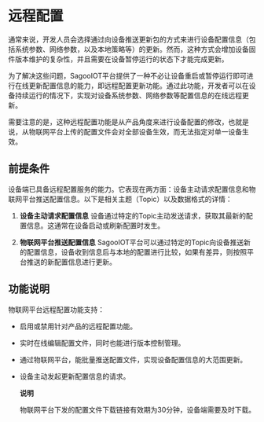 # 远程配置

通常来说，开发人员会选择通过向设备推送更新包的方式来进行设备配置信息（包括系统参数、网络参数，以及本地策略等）的更新。然而，这种方式会增加设备固件版本维护的复杂性，并且需要在设备暂停运行的状态下才能完成更新。

为了解决这些问题，SagooIOT平台提供了一种不必让设备重启或暂停运行即可进行在线更新配置信息的能力，即远程配置更新功能。通过此功能，开发者可以在设备持续运行的情况下，实现对设备系统参数、网络参数等配置信息的在线远程更新。

需要注意的是，这种远程配置功能是从产品角度来进行设备配置的修改，也就是说，从物联网平台上传的配置文件会对全部设备生效，而无法指定对单一设备生效。

## 前提条件

设备端已具备远程配置服务的能力。它表现在两方面：设备主动请求配置信息和物联网平台推送配置信息。以下是相关主题（Topic）以及数据格式的详情：

1. **设备主动请求配置信息**
   设备通过特定的Topic主动发送请求，获取其最新的配置信息。这通常在设备启动或刷新配置时发生。

2. **物联网平台推送配置信息**
   SagooIOT平台可以通过特定的Topic向设备推送新的配置信息，设备收到信息后与本地的配置进行比较，如果有差异，则按照平台推送的新配置信息进行更新。

   

## 功能说明
物联网平台远程配置功能支持：
* 启用或禁用针对产品的远程配置功能。
* 实时在线编辑配置文件，同时也能进行版本控制管理。
* 通过物联网平台，能批量推送配置文件，实现设备配置信息的大范围更新。
* 设备主动发起更新配置信息的请求。


   

   **说明**

   物联网平台下发的配置文件下载链接有效期为30分钟，设备端需要及时下载。

